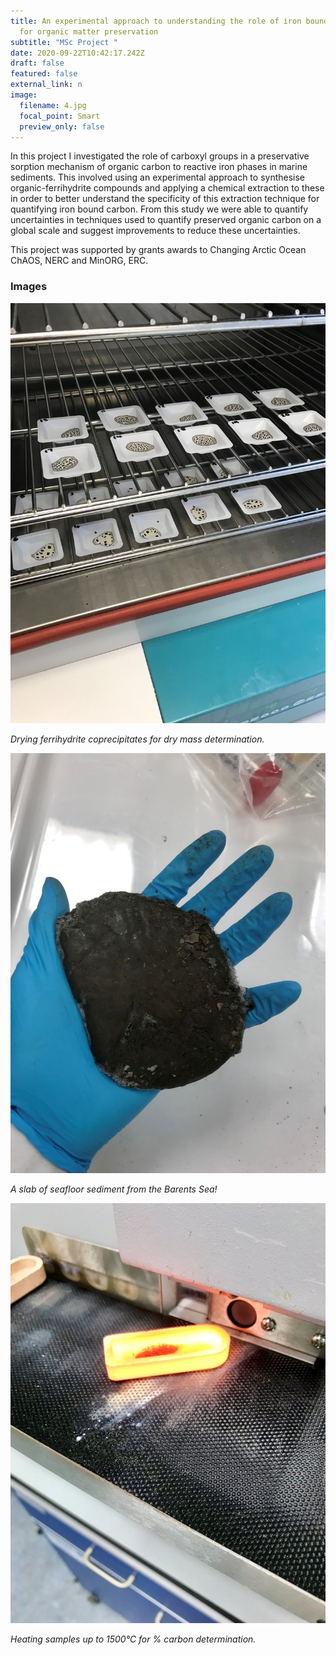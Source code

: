 ```yaml
---
title: An experimental approach to understanding the role of iron bound carbon
  for organic matter preservation
subtitle: "MSc Project "
date: 2020-09-22T10:42:17.242Z
draft: false
featured: false
external_link: n
image:
  filename: 4.jpg
  focal_point: Smart
  preview_only: false
---
```

In this project I investigated the role of carboxyl groups in a preservative sorption mechanism of organic carbon to reactive iron phases in marine sediments. This involved using an experimental approach to synthesise organic-ferrihydrite compounds and applying a chemical extraction to these in order to better understand the specificity of this extraction technique for quantifying iron bound carbon. From this study we were able to quantify uncertainties in techniques used to quantify preserved organic carbon on a global scale and suggest improvements to reduce these uncertainties.

This project was supported by grants awards to Changing Arctic Ocean ChAOS, NERC and MinORG, ERC.

### Images

![](1.jpg)

*Drying ferrihydrite coprecipitates for dry mass determination.* 

![](4.jpg)

*A slab of seafloor sediment from the Barents Sea!* 

![](2.jpg)

*Heating samples up to 1500°C for % carbon determination.*